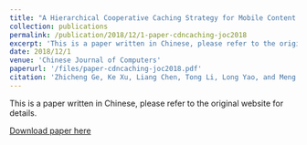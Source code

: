 ```yaml
---
title: "A Hierarchical Cooperative Caching Strategy for Mobile Content Delivery Network"
collection: publications
permalink: /publication/2018/12/1-paper-cdncaching-joc2018
excerpt: 'This is a paper written in Chinese, please refer to the original website for details.'
date: 2018/12/1
venue: 'Chinese Journal of Computers'
paperurl: '/files/paper-cdncaching-joc2018.pdf'
citation: 'Zhicheng Ge, Ke Xu, Liang Chen, Tong Li, Long Yao, and Meng Shen. &quot;A Hierarchical Cooperative Caching Strategy for Mobile Content Delivery Network.&quot; Chinese Journal of Computers (in Chinese), vol.41, no.12, pp. 2769-2786, 2018.'
---
```

This is a paper written in Chinese, please refer to the original website for details.

[Download paper here](/files/paper-cdncaching-joc2018.pdf)
